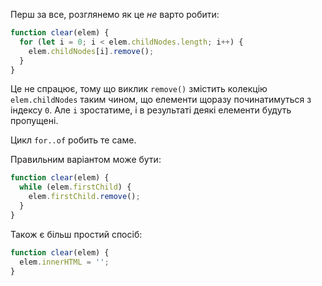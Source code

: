 
Перш за все, розглянемо як це _не_ варто робити:

```js
function clear(elem) {
  for (let i = 0; i < elem.childNodes.length; i++) {
    elem.childNodes[i].remove();
  }
}
```

Це не спрацює, тому що виклик `remove()` змістить колекцію `elem.childNodes` таким чином, що елементи щоразу починатимуться з індексу `0`. Але `i` зростатиме, і в результаті деякі елементи будуть пропущені.

Цикл `for..of` робить те саме.

Правильним варіантом може бути:

```js
function clear(elem) {
  while (elem.firstChild) {
    elem.firstChild.remove();
  }
}
```

Також є більш простий спосіб:

```js
function clear(elem) {
  elem.innerHTML = '';
}
```
